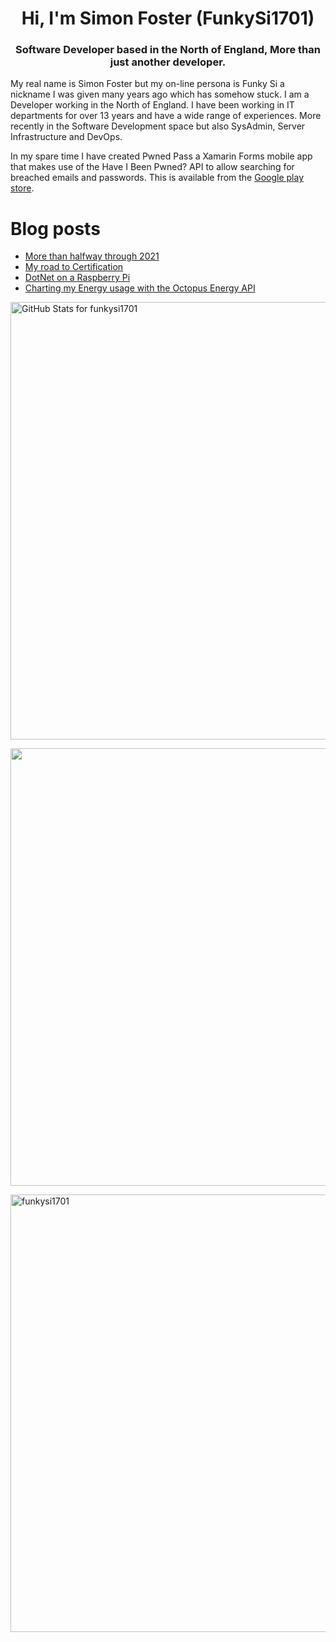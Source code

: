 <h1 align="center">Hi, I'm Simon Foster (FunkySi1701)</h1>
<h3 align="center">Software Developer based in the North of England, More than just another developer.</h3>

My real name is Simon Foster but my on-line persona is Funky Si a nickname I was given many years ago which has somehow stuck. I am a Developer working in the North of England. I have been working in IT departments for over 13 years and have a wide range of experiences. More recently in the Software Development space but also SysAdmin, Server Infrastructure and DevOps.

In my spare time I have created Pwned Pass a Xamarin Forms mobile app that makes use of the Have I Been Pwned? API to allow searching for breached emails and passwords. This is available from the [Google play store](https://play.google.com/store/apps/details?id=pwnedpasswords.pwnedpasswords).

# Blog posts

<!-- BLOG-POST-LIST:START -->
- [More than halfway through 2021](https://dev.to/funkysi1701/more-than-halfway-through-2021-29i5)
- [My road to Certification](https://dev.to/funkysi1701/my-road-to-certification-3bep)
- [DotNet on a Raspberry Pi](https://dev.to/funkysi1701/dotnet-on-a-raspberry-pi-3ldn)
- [Charting my Energy usage with the Octopus Energy API](https://dev.to/funkysi1701/charting-my-energy-usage-with-the-octopus-energy-api-em8)
<!-- BLOG-POST-LIST:END -->

<p><img src="https://github-readme-stats.vercel.app/api?username=funkysi1701&show_icons=true&include_all_commits=true&count_private=true&theme=merko&layout=compact" alt="GitHub Stats for funkysi1701" width="700"></p>

<p><img src="https://github-readme-streak-stats.herokuapp.com?user=funkysi1701&theme=merko" width="700"></p>

<p><img align="left" src="https://github-readme-stats.vercel.app/api/top-langs/?username=funkysi1701&layout=compact&theme=merko" alt="funkysi1701" width="700"/></p>

